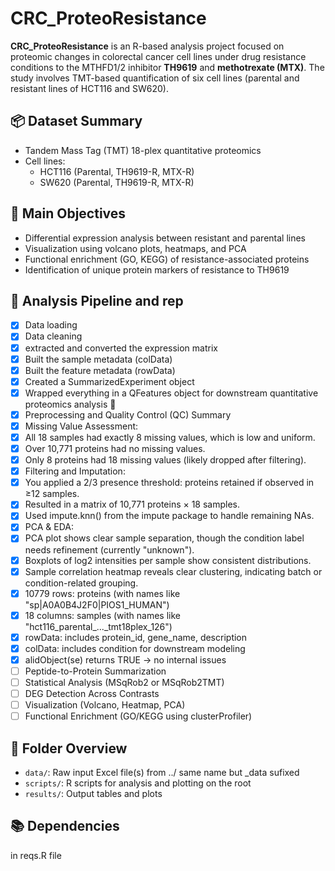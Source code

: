 # CRC_ProteoResistance

**CRC_ProteoResistance** is an R-based analysis project focused on proteomic changes in colorectal cancer cell lines under drug resistance conditions to the MTHFD1/2 inhibitor **TH9619** and **methotrexate (MTX)**. The study involves TMT-based quantification of six cell lines (parental and resistant lines of HCT116 and SW620).

## 📦 Dataset Summary

- Tandem Mass Tag (TMT) 18-plex quantitative proteomics
- Cell lines:
  - HCT116 (Parental, TH9619-R, MTX-R)
  - SW620 (Parental, TH9619-R, MTX-R)

## 🧪 Main Objectives

- Differential expression analysis between resistant and parental lines
- Visualization using volcano plots, heatmaps, and PCA
- Functional enrichment (GO, KEGG) of resistance-associated proteins
- Identification of unique protein markers of resistance to TH9619

## 🔬 Analysis Pipeline and rep

- [x] Data loading
-   [x] Data cleaning
-   [x] extracted and converted the expression matrix
-   [x] Built the sample metadata (colData)
-   [x] Built the feature metadata (rowData)
-   [x] Created a SummarizedExperiment object
-   [x] Wrapped everything in a QFeatures object for downstream quantitative proteomics analysis 🎉
-   [x] Preprocessing and Quality Control (QC) Summary
-   [x] Missing Value Assessment:
-   [x] All 18 samples had exactly 8 missing values, which is low and uniform.
-   [x] Over 10,771 proteins had no missing values.
-   [x] Only 8 proteins had 18 missing values (likely dropped after filtering).
-   [x] Filtering and Imputation:
-   [x] You applied a 2/3 presence threshold: proteins retained if observed in ≥12 samples.
-   [x] Resulted in a matrix of 10,771 proteins × 18 samples.
-   [x] Used impute.knn() from the impute package to handle remaining NAs.
-   [x] PCA & EDA:
-   [x] PCA plot shows clear sample separation, though the condition label needs refinement (currently "unknown").
-   [x] Boxplots of log2 intensities per sample show consistent distributions.
-   [x] Sample correlation heatmap reveals clear clustering, indicating batch or condition-related grouping. 
-   [x] 10779 rows: proteins (with names like "sp|A0A0B4J2F0|PIOS1_HUMAN")
-   [x] 18 columns: samples (with names like "hct116_parental_..._tmt18plex_126")
-   [x] rowData: includes protein_id, gene_name, description
-   [x] colData: includes condition for downstream modeling
-   [x] alidObject(se) returns TRUE → no internal issues
- [ ] Peptide-to-Protein Summarization
- [ ] Statistical Analysis (MSqRob2 or MSqRob2TMT)
- [ ] DEG Detection Across Contrasts
- [ ] Visualization (Volcano, Heatmap, PCA)
- [ ] Functional Enrichment (GO/KEGG using clusterProfiler)

## 📁 Folder Overview

- `data/`: Raw input Excel file(s) from ../ same name but _data sufixed
- `scripts/`: R scripts for analysis and plotting on the root
- `results/`: Output tables and plots

## 📚 Dependencies

in reqs.R file
